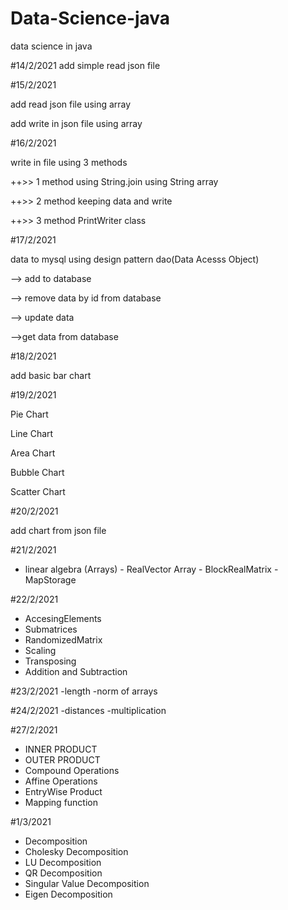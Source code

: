 # Data-Science-java
data science in java

#14/2/2021
add simple read json file

#15/2/2021

add read json file using array

add write in json file using array

#16/2/2021

write in file using 3 methods

++>> 1 method using
     String.join
     using String array
     
++>> 2 method keeping data and write

++>> 3 method PrintWriter class

#17/2/2021

data to mysql using design pattern dao(Data Acesss Object)

--> add to database
 
--> remove data by id from database

--> update data 

-->get data from database

#18/2/2021

add basic bar chart

#19/2/2021

Pie Chart

Line Chart

Area Chart

Bubble Chart

Scatter Chart

#20/2/2021

add chart from json file

#21/2/2021

- linear algebra (Arrays)
        - RealVector Array
        - BlockRealMatrix
        - MapStorage
        

#22/2/2021

- AccesingElements
- Submatrices
- RandomizedMatrix
- Scaling
- Transposing
- Addition and Subtraction

#23/2/2021
-length
       -norm of arrays


#24/2/2021
-distances
-multiplication


#27/2/2021
 - INNER PRODUCT
 - OUTER PRODUCT
 - Compound Operations
 - Affine Operations
 - EntryWise Product
 - Mapping function

#1/3/2021
- Decomposition
- Cholesky Decomposition
- LU Decomposition
- QR Decomposition
- Singular Value Decomposition 
- Eigen Decomposition
